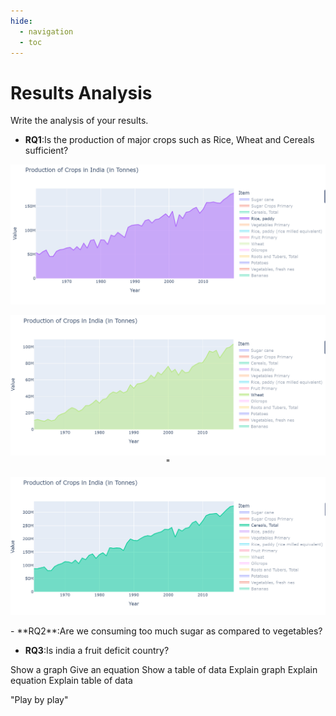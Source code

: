 ```yaml
---
hide:
  - navigation
  - toc
---
```


# Results Analysis

Write the analysis of your results.

- **RQ1**:Is the production of major crops such as Rice, Wheat and Cereals sufficient?

 <p align="center"> <img src="https://github.com/JayantChauhan3/food-production-analysis-research-paper/blob/master/docs/img/Screenshot%202022-08-13%20180451.png?raw=true" width="800" alt="accessibility text">
</p>
  <p align="center"><img src="https://raw.githubusercontent.com/JayantChauhan3/food-production-analysis-research-paper/master/docs/img/Screenshot%202022-08-13%20180706.png" width="800" alt="accessibility text">" 
</p>
   <p align="center"> <img src="https://github.com/JayantChauhan3/food-production-analysis-research-paper/blob/master/docs/img/Screenshot%202022-08-13%20180802.png?raw=true" width="800" alt="accessibility text">
</p>
- **RQ2**:Are we consuming too much sugar as compared to vegetables?

- **RQ3**:Is india a fruit deficit country?

Show a graph
Give an equation
Show a table of data
Explain graph
Explain equation
Explain table of data

"Play by play"
